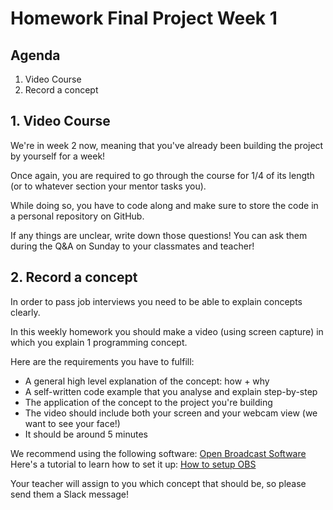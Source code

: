 # Homework Final Project Week 1

## Agenda

1. Video Course
2. Record a concept

## 1. Video Course

We're in week 2 now, meaning that you've already been building the project by yourself for a week!

Once again, you are required to go through the course for 1/4 of its length (or to whatever section your mentor tasks you).

While doing so, you have to code along and make sure to store the code in a personal repository on GitHub.

If any things are unclear, write down those questions! You can ask them during the Q&A on Sunday to your classmates and teacher!

## 2. Record a concept

In order to pass job interviews you need to be able to explain concepts clearly.

In this weekly homework you should make a video (using screen capture) in which you explain 1 programming concept.

Here are the requirements you have to fulfill:

- A general high level explanation of the concept: how + why
- A self-written code example that you analyse and explain step-by-step
- The application of the concept to the project you're building
- The video should include both your screen and your webcam view (we want to see your face!)
- It should be around 5 minutes

We recommend using the following software: [Open Broadcast Software](https://obsproject.com/)
Here's a tutorial to learn how to set it up: [How to setup OBS](https://www.youtube.com/watch?v=uL8BwstqiqE)

Your teacher will assign to you which concept that should be, so please send them a Slack message!
